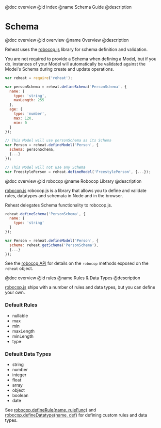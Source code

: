 @doc overview
@id index
@name Schema Guide
@description

# Schema

<page-list></page-list>

@doc overview
@id overview
@name Overview
@description

Reheat uses the [robocop.js](http://jmdobry.github.io/robocop.js/) library for schema definition and validation.

You are not required to provide a Schema when defining a Model, but if you do, instances of your Model will
automatically be validated against the Model's Schema during create and update operations.

<page-list></page-list>

```js
var reheat = require('reheat');

var personSchema = reheat.defineSchema('PersonSchema', {
  name: {
    type: 'string',
    maxLength: 255
  },
  age: {
    type: 'number',
    max: 120,
    min: 0
  }
});

// This Model will use personSchema as its Schema
var Person = reheat.defineModel('Person', {
  schema: personSchema,
  {...}
});

// This Model will not use any Schema
var FreestylePerson = reheat.defineModel('FreestylePerson', {...});
```

@doc overview
@id robocop
@name Robocop Library
@description

[robocop.js](http://jmdobry.github.io/robocop.js/) robocop.js is a library that allows you to define and validate rules, datatypes and schemata in Node and in the browser.

Reheat delegates Schema functionality to robocop.js.

```js
reheat.defineSchema('PersonSchema', {
  name: {
    type: 'string'
  }
});

var Person = reheat.defineModel('Person', {
  schema: reheat.getSchema('PersonSchema'),
  {...}
});
```

See the [robocop API](http://jmdobry.github.io/robocop.js/api.html#robocop) for details on the `robocop` methods exposed on the `reheat` object.

@doc overview
@id rules
@name Rules & Data Types
@description

[robocop.js](http://jmdobry.github.io/robocop.js/) ships with a number of rules and data types, but you can define your
own.

### Default Rules
- nullable
- max
- min
- maxLength
- minLength
- type

### Default Data Types
- string
- number
- integer
- float
- array
- object
- boolean
- date

See [robocop.defineRule(name, ruleFunc)](http://jmdobry.github.io/robocop.js/api.html#robocopdefinerule) and
[robocop.defineDatatype(name, def)](http://jmdobry.github.io/robocop.js/api.html#robocopdefinedatatype) for defining
custom rules and data types.
